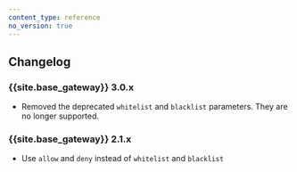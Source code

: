 ```yaml
---
content_type: reference
no_version: true
---
```


## Changelog

### {{site.base_gateway}} 3.0.x
- Removed the deprecated `whitelist` and `blacklist` parameters.
They are no longer supported.

### {{site.base_gateway}} 2.1.x

- Use `allow` and `deny` instead of `whitelist` and `blacklist`